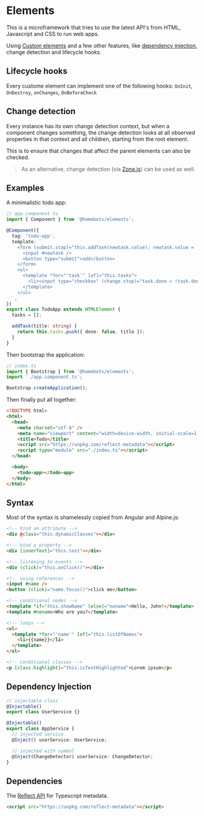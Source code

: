 # Elements

This is a microframework that tries to use the latest API's from HTML, Javascript and CSS to run web apps.

Using [Custom elements](https://developers.google.com/web/fundamentals/web-components/customelements) and a few other
features, like [dependency injection](https://github.com/homebots/injector), change detection and lifecycle hooks.

## Lifecycle hooks

Every custome element can implement one of the following hooks: `OnInit`, `OnDestroy`, `onChanges`, `OnBeforeCheck`

## Change detection

Every instance has its own change detection context, but when a component changes something, the
change detection looks at all observed properties in that context and all children, starting from the root element.

This is to ensure that changes that affect the parent elements can also be checked.

> As an alternative, change detection (via [Zone.js](https://www.npmjs.com/package/zone.js)) can be used as well.

## Examples

A minimalistic todo app:

```typescript
// app.component.ts
import { Component } from '@homebots/elements';

@Component({
  tag: 'todo-app',
  template: `
    <form (submit.stop)="this.addTask(newtask.value); newtask.value = ''">
      <input #newtask />
      <button type="submit">add</button>
    </form>
    <ul>
      <template *for="'task'" [of]="this.tasks">
        <li><input type="checkbox" (change.stop)="task.done = !task.done" [value]="task.done" /> {{ task.title }}</li>
      </template>
    </ul>
  `,
})
export class TodoApp extends HTMLElement {
  tasks = [];

  addTask(title: string) {
    return this.tasks.push({ done: false, title });
  }
}
```

Then bootstrap the application:

```typescript
// index.ts
import { Bootstrap } from '@homebots/elements';
import './app.component.ts';

Bootstrap.createApplication();
```

Then finally put all together:

```html
<!DOCTYPE html>
<html>
  <head>
    <meta charset="utf-8" />
    <meta name="viewport" content="width=device-width, initial-scale=1.0" />
    <title>Todo</title>
    <script src="https://unpkg.com/reflect-metadata"></script>
    <script type="module" src="./index.ts"></script>
  </head>

  <body>
    <todo-app></todo-app>
  </body>
</html>
```

## Syntax

Most of the syntax is shamelessly copied from Angular and Alpine.js:

```html
<!-- bind an attribute -->
<div @class="this.dynamicClasses"></div>

<!-- bind a property -->
<div [innerText]="this.text"></div>

<!-- listening to events -->
<div (click)="this.onClick()"></div>

<!-- using references -->
<input #name />
<button (click)="name.focus()">click me</button>

<!-- conditional nodes -->
<template *if="this.showName" [else]="noname">Hello, John!</template>
<template #noname>Who are you?</template>

<!-- loops -->
<ul>
  <template *for="'name'" [of]="this.listOfNames">
    <li>{{name}}</li>
  </template>
</ul>

<!-- conditional classes -->
<p [class.highlight]="this.isTextHighlighted">Lorem ipsum</p>
```

## Dependency Injection

```typescript
// injectable class
@Injectable()
export class UserService {}

@Injectable()
export class AppService {
  // injected service
  @Inject() userService: UserService;

  // injected with symbol
  @Inject(ChangeDetector) userService: ChangeDetector;
}
```

## Dependencies

The [Reflect API](https://www.npmjs.com/package/reflect-metadata) for Typescript metadata.

```html
<script src="https://unpkg.com/reflect-metadata"></script>
```
